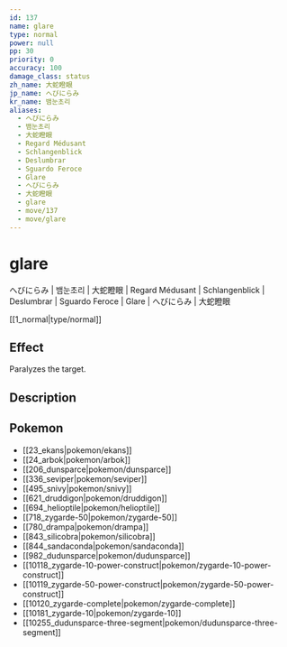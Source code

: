 ```yaml
---
id: 137
name: glare
type: normal
power: null
pp: 30
priority: 0
accuracy: 100
damage_class: status
zh_name: 大蛇瞪眼
jp_name: へびにらみ
kr_name: 뱀눈초리
aliases:
  - へびにらみ
  - 뱀눈초리
  - 大蛇瞪眼
  - Regard Médusant
  - Schlangenblick
  - Deslumbrar
  - Sguardo Feroce
  - Glare
  - へびにらみ
  - 大蛇瞪眼
  - glare
  - move/137
  - move/glare
---
```

# glare
    
へびにらみ | 뱀눈초리 | 大蛇瞪眼 | Regard Médusant | Schlangenblick | Deslumbrar | Sguardo Feroce | Glare | へびにらみ | 大蛇瞪眼

[[1_normal|type/normal]]

## Effect

Paralyzes the target.

## Description



## Pokemon

- [[23_ekans|pokemon/ekans]]
- [[24_arbok|pokemon/arbok]]
- [[206_dunsparce|pokemon/dunsparce]]
- [[336_seviper|pokemon/seviper]]
- [[495_snivy|pokemon/snivy]]
- [[621_druddigon|pokemon/druddigon]]
- [[694_helioptile|pokemon/helioptile]]
- [[718_zygarde-50|pokemon/zygarde-50]]
- [[780_drampa|pokemon/drampa]]
- [[843_silicobra|pokemon/silicobra]]
- [[844_sandaconda|pokemon/sandaconda]]
- [[982_dudunsparce|pokemon/dudunsparce]]
- [[10118_zygarde-10-power-construct|pokemon/zygarde-10-power-construct]]
- [[10119_zygarde-50-power-construct|pokemon/zygarde-50-power-construct]]
- [[10120_zygarde-complete|pokemon/zygarde-complete]]
- [[10181_zygarde-10|pokemon/zygarde-10]]
- [[10255_dudunsparce-three-segment|pokemon/dudunsparce-three-segment]]

